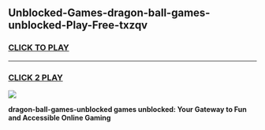 
## Unblocked-Games-dragon-ball-games-unblocked-Play-Free-txzqv
<h3>
<a href="https://premium76.site?title=dragon-ball-games-unblocked&ref=10A">CLICK TO PLAY</a></h3>
<hr>

<h3>
<a href="https://premium76.site?title=dragon-ball-games-unblocked&ref=10A">CLICK 2 PLAY</a>
  
</h3>

<a href="https://premium76.site?title=dragon-ball-games-unblocked&ref=10A"><img src="https://clearcache.store/games.png"></a>


**dragon-ball-games-unblocked games unblocked: Your Gateway to Fun and Accessible Online Gaming**
